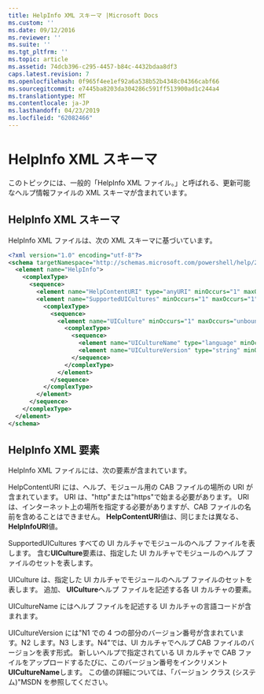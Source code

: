 ```yaml
---
title: HelpInfo XML スキーマ |Microsoft Docs
ms.custom: ''
ms.date: 09/12/2016
ms.reviewer: ''
ms.suite: ''
ms.tgt_pltfrm: ''
ms.topic: article
ms.assetid: 74dcb396-c295-4457-b84c-4432bdaa8df3
caps.latest.revision: 7
ms.openlocfilehash: 0f965f4ee1ef92a6a538b52b4348c04366cabf66
ms.sourcegitcommit: e7445ba8203da304286c591ff513900ad1c244a4
ms.translationtype: MT
ms.contentlocale: ja-JP
ms.lasthandoff: 04/23/2019
ms.locfileid: "62082466"
---
```

# <a name="helpinfo-xml-schema"></a>HelpInfo XML スキーマ

このトピックには、一般的「HelpInfo XML ファイル。」と呼ばれる、更新可能なヘルプ情報ファイルの XML スキーマが含まれています。

## <a name="helpinfo-xml-schema"></a>HelpInfo XML スキーマ

HelpInfo XML ファイルは、次の XML スキーマに基づいています。

```xml
<?xml version="1.0" encoding="utf-8"?>
<schema targetNamespace="http://schemas.microsoft.com/powershell/help/2010/05" xmlns="http://www.w3.org/2001/XMLSchema">
  <element name="HelpInfo">
    <complexType>
      <sequence>
        <element name="HelpContentURI" type="anyURI" minOccurs="1" maxOccurs="1" />
        <element name="SupportedUICultures" minOccurs="1" maxOccurs="1">
          <complexType>
            <sequence>
              <element name="UICulture" minOccurs="1" maxOccurs="unbounded">
                <complexType>
                  <sequence>
                    <element name="UICultureName" type="language" minOccurs="1" maxOccurs="1" />
                    <element name="UICultureVersion" type="string" minOccurs="1" maxOccurs="1" />
                  </sequence>
                </complexType>
              </element>
            </sequence>
          </complexType>
        </element>
      </sequence>
    </complexType>
  </element>
</schema>
```

## <a name="helpinfo-xml-elements"></a>HelpInfo XML 要素

HelpInfo XML ファイルには、次の要素が含まれています。

HelpContentURI には、ヘルプ、モジュール用の CAB ファイルの場所の URI が含まれています。 URI は、"http"または"https"で始まる必要があります。 URI は、インターネット上の場所を指定する必要がありますが、CAB ファイルの名前を含めることはできません。 **HelpContentURI**値は、同じまたは異なる、 **HelpInfoURI**値。

SupportedUICultures すべての UI カルチャでモジュールのヘルプ ファイルを表します。 含む**UICulture**要素は、指定した UI カルチャでモジュールのヘルプ ファイルのセットを表します。

UICulture は、指定した UI カルチャでモジュールのヘルプ ファイルのセットを表します。 追加、 **UICulture**ヘルプ ファイルを記述する各 UI カルチャの要素。

UICultureName にはヘルプ ファイルを記述する UI カルチャの言語コードが含まれます。

UICultureVersion には"N1 での 4 つの部分のバージョン番号が含まれています。N2 します。N3 します。N4"では、UI カルチャでヘルプ CAB ファイルのバージョンを表す形式。 新しいヘルプで指定されている UI カルチャで CAB ファイルをアップロードするたびに、このバージョン番号をインクリメント**UICultureName**します。 この値の詳細については、「バージョン クラス (システム)"MSDN を参照してください。